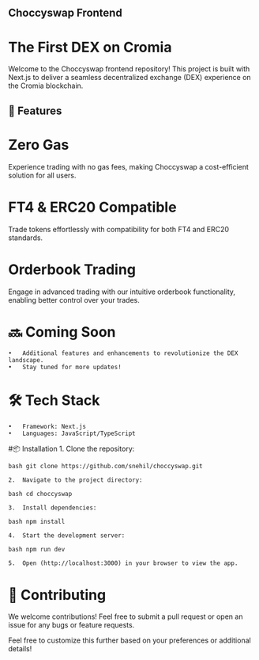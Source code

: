 ## Choccyswap Frontend

# The First DEX on Cromia

Welcome to the Choccyswap frontend repository! This project is built with Next.js to deliver a seamless decentralized exchange (DEX) experience on the Cromia blockchain.

 ## 🚀 Features

# Zero Gas

Experience trading with no gas fees, making Choccyswap a cost-efficient solution for all users.

# FT4 & ERC20 Compatible

Trade tokens effortlessly with compatibility for both FT4 and ERC20 standards.

# Orderbook Trading

Engage in advanced trading with our intuitive orderbook functionality, enabling better control over your trades.

# 🔜 Coming Soon
	•	Additional features and enhancements to revolutionize the DEX landscape.
	•	Stay tuned for more updates!

# 🛠️ Tech Stack
	•	Framework: Next.js
	•	Languages: JavaScript/TypeScript

#📦 Installation
	1.	Clone the repository:

```bash git clone https://github.com/snehil/choccyswap.git ```


	2.	Navigate to the project directory:

```bash cd choccyswap ```


	3.	Install dependencies:

```bash npm install ```


	4.	Start the development server:

```bash npm run dev ```


	5.	Open (http://localhost:3000) in your browser to view the app.


# 🙌 Contributing

We welcome contributions! Feel free to submit a pull request or open an issue for any bugs or feature requests.

Feel free to customize this further based on your preferences or additional details!
